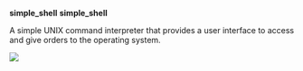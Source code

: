 ****simple_shell****
****simple_shell****


A simple UNIX command interpreter that provides a user interface to access and give orders to the operating system.



 
![](https://s3.amazonaws.com/intranet-projects-files/holbertonschool-low_level_programming/235/shell.jpeg)
